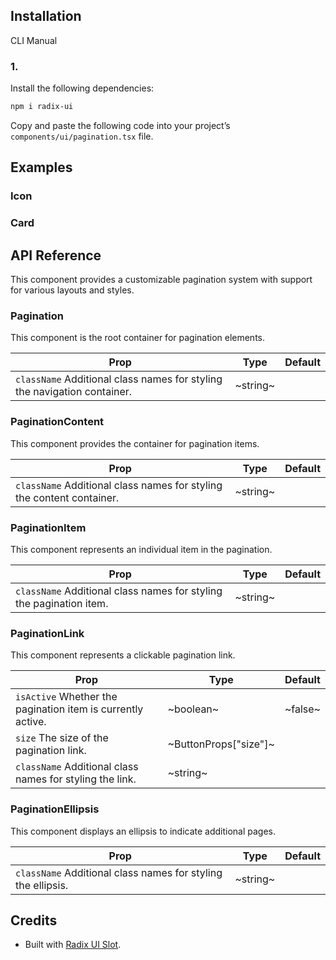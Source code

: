 ## Installation

CLI
Manual

### 1.

Install the following dependencies:

```bash
npm i radix-ui
```

Copy and paste the following code into your project’s `components/ui/pagination.tsx` file.

## Examples

### Icon

### Card

## API Reference

This component provides a customizable pagination system with support for various layouts and styles.

### Pagination

This component is the root container for pagination elements.

| **Prop**                                                                 | **Type** | **Default** |
| ------------------------------------------------------------------------ | -------- | ----------- |
| `className` Additional class names for styling the navigation container. | ~string~ |             |

### PaginationContent

This component provides the container for pagination items.

| **Prop**                                                              | **Type** | **Default** |
| --------------------------------------------------------------------- | -------- | ----------- |
| `className` Additional class names for styling the content container. | ~string~ |             |

### PaginationItem

This component represents an individual item in the pagination.

| **Prop**                                                            | **Type** | **Default** |
| ------------------------------------------------------------------- | -------- | ----------- |
| `className` Additional class names for styling the pagination item. | ~string~ |             |

### PaginationLink

This component represents a clickable pagination link.

| **Prop**                                                    | **Type**              | **Default** |
| ----------------------------------------------------------- | --------------------- | ----------- |
| `isActive` Whether the pagination item is currently active. | ~boolean~             | ~false~     |
| `size` The size of the pagination link.                     | ~ButtonProps["size"]~ |             |
| `className` Additional class names for styling the link.    | ~string~              |             |

### PaginationEllipsis

This component displays an ellipsis to indicate additional pages.

| **Prop**                                                     | **Type** | **Default** |
| ------------------------------------------------------------ | -------- | ----------- |
| `className` Additional class names for styling the ellipsis. | ~string~ |             |

## Credits

- Built with [Radix UI Slot](https://www.radix-ui.com/primitives/docs/utilities/slot).
